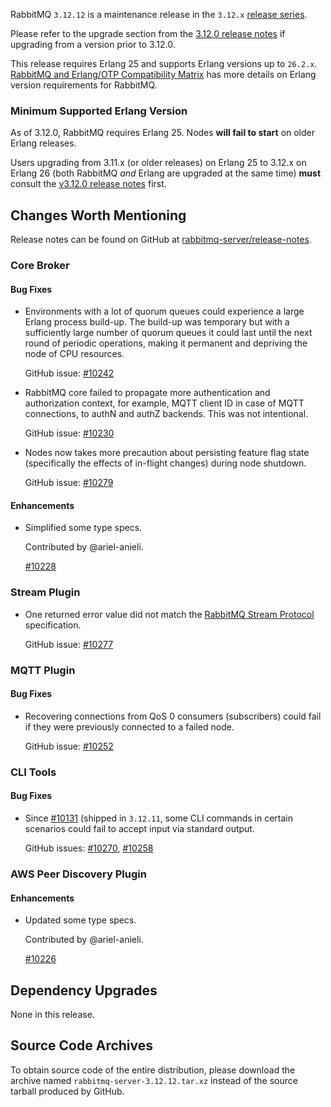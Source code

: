 RabbitMQ `3.12.12` is a maintenance release in the `3.12.x` [release series](https://www.rabbitmq.com/versions.html).

Please refer to the upgrade section from the [3.12.0 release notes](https://github.com/rabbitmq/rabbitmq-server/releases/tag/v3.12.0)
if upgrading from a version prior to 3.12.0.

This release requires Erlang 25 and supports Erlang versions up to `26.2.x`.
[RabbitMQ and Erlang/OTP Compatibility Matrix](https://www.rabbitmq.com/which-erlang.html) has more details on
Erlang version requirements for RabbitMQ.


### Minimum Supported Erlang Version

As of 3.12.0, RabbitMQ requires Erlang 25. Nodes **will fail to start** on older Erlang releases.

Users upgrading from 3.11.x (or older releases) on Erlang 25 to 3.12.x on Erlang 26
(both RabbitMQ *and* Erlang are upgraded at the same time) **must** consult
the [v3.12.0 release notes](https://github.com/rabbitmq/rabbitmq-server/releases/tag/v3.12.0) first.


## Changes Worth Mentioning

Release notes can be found on GitHub at [rabbitmq-server/release-notes](https://github.com/rabbitmq/rabbitmq-server/tree/v3.12.x/release-notes).


### Core Broker

#### Bug Fixes

 * Environments with a lot of quorum queues could experience a large Erlang process
   build-up. The build-up was temporary but with a sufficiently large number of
   quorum queues it could last until the next round of periodic operations,
   making it permanent and depriving the node of CPU resources.

   GitHub issue: [#10242](https://github.com/rabbitmq/rabbitmq-server/pull/10242)

 * RabbitMQ core failed to propagate more authentication and authorization context, for example,
   MQTT client ID in case of MQTT connections, to authN and authZ backends. This was not intentional.

   GitHub issue: [#10230](https://github.com/rabbitmq/rabbitmq-server/pull/10230)

 * Nodes now takes more precaution about persisting feature flag state
   (specifically the effects of in-flight changes) during node shutdown.

   GitHub issue: [#10279](https://github.com/rabbitmq/rabbitmq-server/pull/10279)

#### Enhancements

 * Simplified some type specs.
   
   Contributed by @ariel-anieli.

   [#10228](https://github.com/rabbitmq/rabbitmq-server/pull/10228)

                                                                                                            
### Stream Plugin

 * One returned error value did not match the [RabbitMQ Stream Protocol](https://github.com/rabbitmq/rabbitmq-server/blob/v3.9.x/deps/rabbitmq_stream/docs/PROTOCOL.adoc) specification.

   GitHub issue: [#10277](https://github.com/rabbitmq/rabbitmq-server/pull/10277)


### MQTT Plugin

#### Bug Fixes

 * Recovering connections from QoS 0 consumers (subscribers) could fail if they were previously connected to a failed node.

   GitHub issue: [#10252](https://github.com/rabbitmq/rabbitmq-server/pull/10252)


### CLI Tools

#### Bug Fixes

 * Since [#10131](https://github.com/rabbitmq/rabbitmq-server/pull/10131) (shipped in `3.12.11`, some CLI commands in certain scenarios could fail to accept input via standard output.

   GitHub issues: [#10270](https://github.com/rabbitmq/rabbitmq-server/pull/10270), [#10258](https://github.com/rabbitmq/rabbitmq-server/pull/10258)


### AWS Peer Discovery Plugin

#### Enhancements

 * Updated some type specs.
   
   Contributed by @ariel-anieli.

   [#10226](https://github.com/rabbitmq/rabbitmq-server/pull/10226)


## Dependency Upgrades

None in this release.


## Source Code Archives

To obtain source code of the entire distribution, please download the archive named `rabbitmq-server-3.12.12.tar.xz`
instead of the source tarball produced by GitHub.
